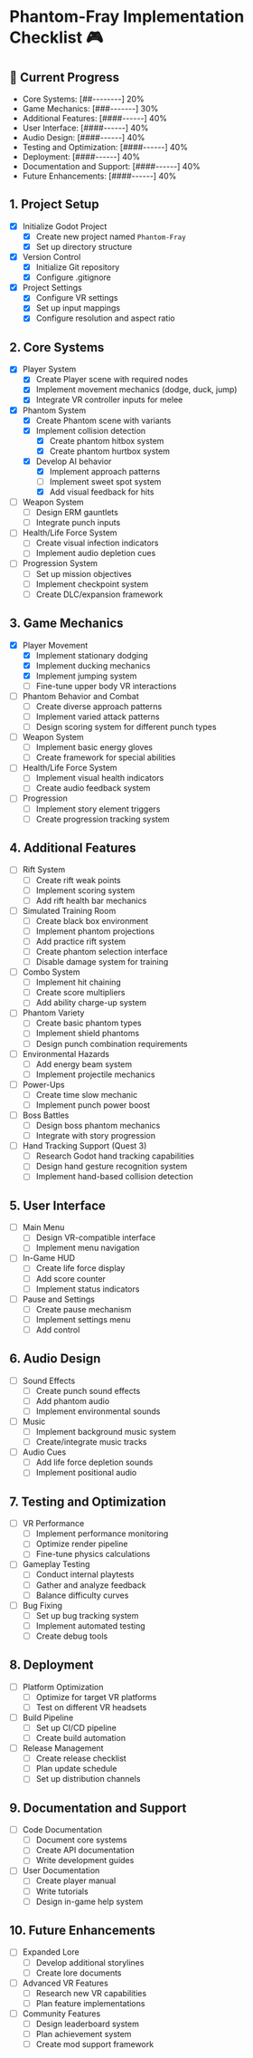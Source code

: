 # Phantom-Fray Implementation Checklist 🎮

## 🎯 Current Progress
- Core Systems: [##--------] 20%
- Game Mechanics: [###-------] 30%
- Additional Features: [####------] 40%
- User Interface: [####------] 40%
- Audio Design: [####------] 40%
- Testing and Optimization: [####------] 40%
- Deployment: [####------] 40%
- Documentation and Support: [####------] 40%
- Future Enhancements: [####------] 40%

## 1. Project Setup
- [x] Initialize Godot Project
  - [x] Create new project named `Phantom-Fray`
  - [x] Set up directory structure
- [x] Version Control
  - [x] Initialize Git repository
  - [x] Configure .gitignore
- [x] Project Settings
  - [x] Configure VR settings
  - [x] Set up input mappings
  - [x] Configure resolution and aspect ratio

## 2. Core Systems
- [x] Player System
  - [x] Create Player scene with required nodes
  - [x] Implement movement mechanics (dodge, duck, jump)
  - [x] Integrate VR controller inputs for melee
- [x] Phantom System
  - [x] Create Phantom scene with variants
  - [x] Implement collision detection
    - [x] Create phantom hitbox system
    - [x] Create phantom hurtbox system
  - [x] Develop AI behavior
    - [x] Implement approach patterns
    - [ ] Implement sweet spot system
    - [x] Add visual feedback for hits
- [ ] Weapon System
  - [ ] Design ERM gauntlets
  - [ ] Integrate punch inputs
- [ ] Health/Life Force System
  - [ ] Create visual infection indicators
  - [ ] Implement audio depletion cues
- [ ] Progression System
  - [ ] Set up mission objectives
  - [ ] Implement checkpoint system
  - [ ] Create DLC/expansion framework

## 3. Game Mechanics
- [x] Player Movement
  - [x] Implement stationary dodging
  - [x] Implement ducking mechanics
  - [x] Implement jumping system
  - [ ] Fine-tune upper body VR interactions
- [ ] Phantom Behavior and Combat
  - [ ] Create diverse approach patterns
  - [ ] Implement varied attack patterns
  - [ ] Design scoring system for different punch types
- [ ] Weapon System
  - [ ] Implement basic energy gloves
  - [ ] Create framework for special abilities
- [ ] Health/Life Force System
  - [ ] Implement visual health indicators
  - [ ] Create audio feedback system
- [ ] Progression
  - [ ] Implement story element triggers
  - [ ] Create progression tracking system

## 4. Additional Features
- [ ] Rift System
  - [ ] Create rift weak points
  - [ ] Implement scoring system
  - [ ] Add rift health bar mechanics
- [ ] Simulated Training Room
  - [ ] Create black box environment
  - [ ] Implement phantom projections
  - [ ] Add practice rift system
  - [ ] Create phantom selection interface
  - [ ] Disable damage system for training
- [ ] Combo System
  - [ ] Implement hit chaining
  - [ ] Create score multipliers
  - [ ] Add ability charge-up system
- [ ] Phantom Variety
  - [ ] Create basic phantom types
  - [ ] Implement shield phantoms
  - [ ] Design punch combination requirements
- [ ] Environmental Hazards
  - [ ] Add energy beam system
  - [ ] Implement projectile mechanics
- [ ] Power-Ups
  - [ ] Create time slow mechanic
  - [ ] Implement punch power boost
- [ ] Boss Battles
  - [ ] Design boss phantom mechanics
  - [ ] Integrate with story progression
- [ ] Hand Tracking Support (Quest 3)
  - [ ] Research Godot hand tracking capabilities
  - [ ] Design hand gesture recognition system
  - [ ] Implement hand-based collision detection

## 5. User Interface
- [ ] Main Menu
  - [ ] Design VR-compatible interface
  - [ ] Implement menu navigation
- [ ] In-Game HUD
  - [ ] Create life force display
  - [ ] Add score counter
  - [ ] Implement status indicators
- [ ] Pause and Settings
  - [ ] Create pause mechanism
  - [ ] Implement settings menu
  - [ ] Add control

## 6. Audio Design
- [ ] Sound Effects
  - [ ] Create punch sound effects
  - [ ] Add phantom audio
  - [ ] Implement environmental sounds
- [ ] Music
  - [ ] Implement background music system
  - [ ] Create/integrate music tracks
- [ ] Audio Cues
  - [ ] Add life force depletion sounds
  - [ ] Implement positional audio

## 7. Testing and Optimization
- [ ] VR Performance
  - [ ] Implement performance monitoring
  - [ ] Optimize render pipeline
  - [ ] Fine-tune physics calculations
- [ ] Gameplay Testing
  - [ ] Conduct internal playtests
  - [ ] Gather and analyze feedback
  - [ ] Balance difficulty curves
- [ ] Bug Fixing
  - [ ] Set up bug tracking system
  - [ ] Implement automated testing
  - [ ] Create debug tools

## 8. Deployment
- [ ] Platform Optimization
  - [ ] Optimize for target VR platforms
  - [ ] Test on different VR headsets
- [ ] Build Pipeline
  - [ ] Set up CI/CD pipeline
  - [ ] Create build automation
- [ ] Release Management
  - [ ] Create release checklist
  - [ ] Plan update schedule
  - [ ] Set up distribution channels

## 9. Documentation and Support
- [ ] Code Documentation
  - [ ] Document core systems
  - [ ] Create API documentation
  - [ ] Write development guides
- [ ] User Documentation
  - [ ] Create player manual
  - [ ] Write tutorials
  - [ ] Design in-game help system

## 10. Future Enhancements
- [ ] Expanded Lore
  - [ ] Develop additional storylines
  - [ ] Create lore documents
- [ ] Advanced VR Features
  - [ ] Research new VR capabilities
  - [ ] Plan feature implementations
- [ ] Community Features
  - [ ] Design leaderboard system
  - [ ] Plan achievement system
  - [ ] Create mod support framework
